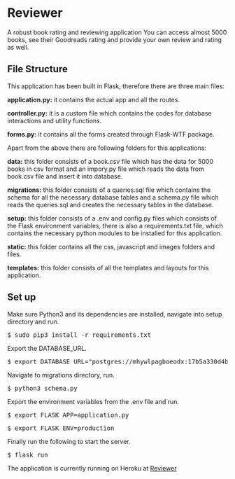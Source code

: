 <h1>Reviewer</h1>

<p>A robust book rating and reviewing application
You can access almost 5000 books, see their Goodreads rating and provide your own review and rating as well.</p>


<h2>File Structure</h2>
<p>This application has been built in Flask, therefore there are three main files:</p> 

<p><b>application.py:</b> it contains the actual app and all the routes.</p>
<p><b>controller.py:</b> it is a custom file which contains the codes for database interactions and utility functions.</p>
<p><b>forms.py:</b> it contains all the forms created through Flask-WTF package.</p>
<p>Apart from the above there are following folders for this applications:</p>
<p><b>data:</b> this folder consists of a book.csv file which has the data for 5000 books in csv format and an impory.py file which reads the data from book.csv file and insert it into database.</p>
<p><b>migrations:</b> this folder consists of a queries.sql file which contains the schema for all the necessary database tables and a schema.py file which reads the queries.sql and creates the necessary tables in the database.</p>
<p><b>setup:</b> this folder consists of a .env and config.py files which consists of the Flask environment variables, there is also a requirements.txt file, which contains the necessary python modules to be installed for this application.</p>
<p><b>static:</b> this folder contains all the css, javascript and images folders and files.</p>
<p><b>templates:</b> this folder consists of all the templates and layouts for this application.</p>


<h2>Set up</h2>

<p>Make sure Python3 and its dependencies are installed, navigate into setup directory and run.</p>
<pre>$ sudo pip3 install -r requirements.txt</pre>
<p>Export the DATABASE_URL.</p>
<pre>$ export DATABASE_URL="postgres://mhywlpagboeodx:17b5a330d4b55f502234f3eb0336e1cdeaf3e151a5af1902568c7058d8b6d093@ec2-52-72-221-20.compute-1.amazonaws.com:5432/d7a9nu9sv26slt"</pre>
<p>Navigate to migrations directory, run.</p>
<pre>$ python3 schema.py</pre>
<p>Export the environment variables from the .env file and run.</p>
<pre>$ export FLASK_APP=application.py</pre>
<pre>$ export FLASK_ENV=production</pre>
<p>Finally run the following to start the server.<p>
<pre>$ flask run</pre>

<p>The application is currently running on Heroku at <a href="https://reviewer-32.herokuapp.com/" target="blank">Reviewer</a></p>